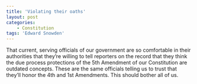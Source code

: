 ```yaml
---
title: 'Violating their oaths'
layout: post
categories:
    - Constitution
tags: 'Edward Snowden'
---
```


That current, serving officials of our government are so comfortable in their authorities that they’re willing to tell reporters on the record that they think the due process protections of the 5th Amendment of our Constitution are outdated concepts. These are the same officials telling us to trust that they’ll honor the 4th and 1st Amendments. This should bother all of us.